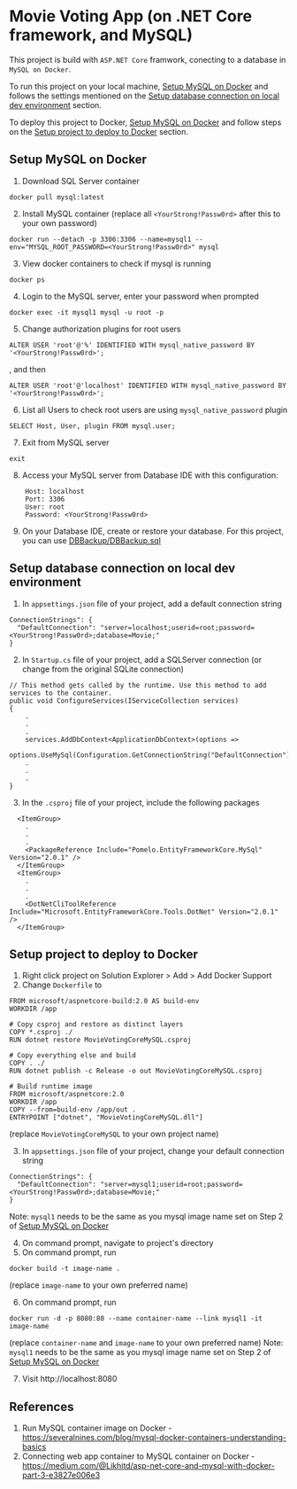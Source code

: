 ﻿# Movie Voting App (on .NET Core framework, and MySQL)
This project is build with `ASP.NET Core` framwork, conecting to a database in `MySQL on Docker`.

To run this project on your local machine, [Setup MySQL on Docker](#setup-mysql-on-docker) and follows the settings mentioned on the [Setup database connection on local dev environment](#setup-database-connection-on-local-dev-environment) section.

To deploy this project to Docker, [Setup MySQL on Docker](#setup-mysql-on-docker) and follow steps on the [Setup project to deploy to Docker](#setup-project-to-deploy-to-docker) section.


## Setup MySQL on Docker
1. Download SQL Server container
```shell
docker pull mysql:latest
```
2. Install MySQL container (replace all `<YourStrong!Passw0rd>` after this to your own password)
```shell
docker run --detach -p 3306:3306 --name=mysql1 --env="MYSQL_ROOT_PASSWORD=<YourStrong!Passw0rd>" mysql
```
3. View docker containers to check if mysql is running
```shell
docker ps
```
4. Login to the MySQL server, enter your password when prompted
```shell
docker exec -it mysql1 mysql -u root -p
```
5. Change authorization plugins for root users
```shell
ALTER USER 'root'@'%' IDENTIFIED WITH mysql_native_password BY '<YourStrong!Passw0rd>';
```
, and then
```shell
ALTER USER 'root'@'localhost' IDENTIFIED WITH mysql_native_password BY '<YourStrong!Passw0rd>';
```
6. List all Users to check root users are using `mysql_native_password` plugin
```shell
SELECT Host, User, plugin FROM mysql.user;
```
7. Exit from MySQL server
```shell
exit
```
8. Access your MySQL server from Database IDE with this configuration:
```shell
    Host: localhost
    Port: 3306
    User: root
    Password: <YourStrong!Passw0rd>
```
9. On your Database IDE, create or restore your database. For this project, you can use [DBBackup/DBBackup.sql](DBBackup/DBBackup.sql)


## Setup database connection on local dev environment
1. In `appsettings.json` file of your project, add a default connection string
```shell
ConnectionStrings": {
  "DefaultConnection": "server=localhost;userid=root;password=<YourStrong!Passw0rd>;database=Movie;"
}
```
2. In `Startup.cs` file of your project, add a SQLServer connection (or change from the original SQLite connection)
```shell
// This method gets called by the runtime. Use this method to add services to the container.
public void ConfigureServices(IServiceCollection services)
{
    .
    .
    .
    services.AddDbContext<ApplicationDbContext>(options =>
        options.UseMySql(Configuration.GetConnectionString("DefaultConnection")));
    .
    .
    .
}
```
3. In the `.csproj` file of your project, include the following packages
```shell
  <ItemGroup>
    .
    .
    .
    <PackageReference Include="Pomelo.EntityFrameworkCore.MySql" Version="2.0.1" />
  </ItemGroup>
  <ItemGroup>
    .
    .
    .
    <DotNetCliToolReference Include="Microsoft.EntityFrameworkCore.Tools.DotNet" Version="2.0.1" />
  </ItemGroup>
```


## Setup project to deploy to Docker
1. Right click project on Solution Explorer > Add > Add Docker Support
2. Change `Dockerfile` to 
```shell
FROM microsoft/aspnetcore-build:2.0 AS build-env
WORKDIR /app

# Copy csproj and restore as distinct layers
COPY *.csproj ./
RUN dotnet restore MovieVotingCoreMySQL.csproj

# Copy everything else and build
COPY . ./
RUN dotnet publish -c Release -o out MovieVotingCoreMySQL.csproj

# Build runtime image
FROM microsoft/aspnetcore:2.0
WORKDIR /app
COPY --from=build-env /app/out .
ENTRYPOINT ["dotnet", "MovieVotingCoreMySQL.dll"]
```
(replace `MovieVotingCoreMySQL` to your own project name)

3. In `appsettings.json` file of your project, change your default connection string
```shell
ConnectionStrings": {
  "DefaultConnection": "server=mysql1;userid=root;password=<YourStrong!Passw0rd>;database=Movie;"
}
```
Note: `mysql1` needs to be the same as you mysql image name set on Step 2 of [Setup MySQL on Docker](#setup-mysql-on-docker)

4. On command prompt, navigate to project's directory
5. On command prompt, run 
```shell
docker build -t image-name .
``` 
(replace `image-name` to your own preferred name)

6. On command prompt, run 
```shell
docker run -d -p 8080:80 --name container-name --link mysql1 -it image-name
``` 
(replace `container-name` and `image-name` to your own preferred name)
Note: `mysql1` needs to be the same as you mysql image name set on Step 2 of [Setup MySQL on Docker](#setup-mysql-on-docker)

7. Visit http://localhost:8080


## References
1. Run MySQL container image on Docker - https://severalnines.com/blog/mysql-docker-containers-understanding-basics
2. Connecting web app container to MySQL container on Docker - https://medium.com/@Likhitd/asp-net-core-and-mysql-with-docker-part-3-e3827e006e3